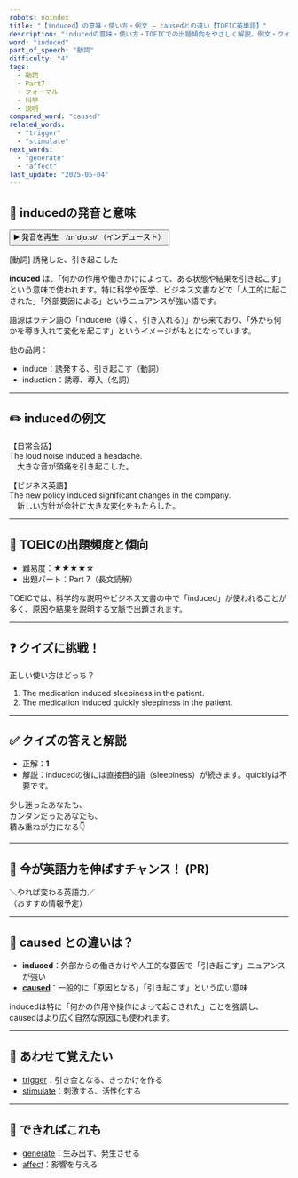 ```yaml
---
robots: noindex
title: "【induced】の意味・使い方・例文 ― causedとの違い【TOEIC英単語】"
description: "inducedの意味・使い方・TOEICでの出題傾向をやさしく解説。例文・クイズ付きでcausedとの違いもわかりやすく学べます。"
word: "induced"
part_of_speech: "動詞"
difficulty: "4"
tags:
  - 動詞
  - Part7
  - フォーマル
  - 科学
  - 説明
compared_word: "caused"
related_words:
  - "trigger"
  - "stimulate"
next_words:
  - "generate"
  - "affect"
last_update: "2025-05-04"
---
```


## 🔰 inducedの発音と意味

<button class="play-audio" onclick="playTTS('induced')">
  <span class="play-audio-main">
    ▶️ 発音を再生　/ɪnˈdjuːst/
  </span>
  <span class="play-audio-sub">
    （インデュースト）
  </span>
</button>

[動詞] 誘発した、引き起こした

**induced** は、「何かの作用や働きかけによって、ある状態や結果を引き起こす」という意味で使われます。特に科学や医学、ビジネス文書などで「人工的に起こされた」「外部要因による」というニュアンスが強い語です。

語源はラテン語の「inducere（導く、引き入れる）」から来ており、「外から何かを導き入れて変化を起こす」というイメージがもとになっています。

他の品詞：  
- induce：誘発する、引き起こす（動詞）
- induction：誘導、導入（名詞）

---

## ✏️ inducedの例文

【日常会話】  
The loud noise induced a headache.  
　大きな音が頭痛を引き起こした。

【ビジネス英語】  
The new policy induced significant changes in the company.  
　新しい方針が会社に大きな変化をもたらした。

---

## 🎯 TOEICの出題頻度と傾向

- 難易度：★★★★☆
- 出題パート：Part 7（長文読解）

TOEICでは、科学的な説明やビジネス文書の中で「induced」が使われることが多く、原因や結果を説明する文脈で出題されます。

---

## ❓ クイズに挑戦！

正しい使い方はどっち？

1. The medication induced sleepiness in the patient.  
2. The medication induced quickly sleepiness in the patient.

---

## ✅ クイズの答えと解説

- 正解：**1**
- 解説：inducedの後には直接目的語（sleepiness）が続きます。quicklyは不要です。

少し迷ったあなたも、  
カンタンだったあなたも、  
積み重ねが力になる👇️

---

## 🚀 今が英語力を伸ばすチャンス！ (PR)

<div class="info-center">
＼やれば変わる英語力／<br>  
（おすすめ情報予定）
</div>

---

## 🤔  caused との違いは？

- **induced**：外部からの働きかけや人工的な要因で「引き起こす」ニュアンスが強い
- **[caused](/caused)**：一般的に「原因となる」「引き起こす」という広い意味

inducedは特に「何かの作用や操作によって起こされた」ことを強調し、causedはより広く自然な原因にも使われます。

---

## 🧩 あわせて覚えたい

- [trigger](/trigger)：引き金となる、きっかけを作る
- [stimulate](/stimulate)：刺激する、活性化する

---

## 📖 できればこれも

- [generate](/generate)：生み出す、発生させる
- [affect](/affect)：影響を与える

<!-- cvid: aid47_bid28 -->
